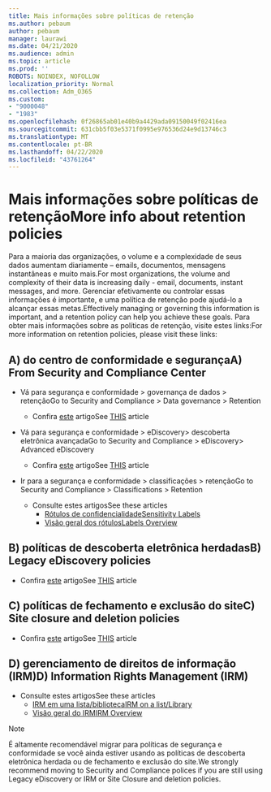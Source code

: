```yaml
---
title: Mais informações sobre políticas de retenção
ms.author: pebaum
author: pebaum
manager: laurawi
ms.date: 04/21/2020
ms.audience: admin
ms.topic: article
ms.prod: ''
ROBOTS: NOINDEX, NOFOLLOW
localization_priority: Normal
ms.collection: Adm_O365
ms.custom:
- "9000048"
- "1983"
ms.openlocfilehash: 0f26865ab01e40b9a4429ada09150049f02416ea
ms.sourcegitcommit: 631cbb5f03e5371f0995e976536d24e9d13746c3
ms.translationtype: MT
ms.contentlocale: pt-BR
ms.lasthandoff: 04/22/2020
ms.locfileid: "43761264"
---
```

# <a name="more-info-about-retention-policies"></a><span data-ttu-id="62b92-102">Mais informações sobre políticas de retenção</span><span class="sxs-lookup"><span data-stu-id="62b92-102">More info about retention policies</span></span>

<span data-ttu-id="62b92-103">Para a maioria das organizações, o volume e a complexidade de seus dados aumentam diariamente – emails, documentos, mensagens instantâneas e muito mais.</span><span class="sxs-lookup"><span data-stu-id="62b92-103">For most organizations, the volume and complexity of their data is increasing daily - email, documents, instant messages, and more.</span></span> <span data-ttu-id="62b92-104">Gerenciar efetivamente ou controlar essas informações é importante, e uma política de retenção pode ajudá-lo a alcançar essas metas.</span><span class="sxs-lookup"><span data-stu-id="62b92-104">Effectively managing or governing this information is important, and a retention policy can help you achieve these goals.</span></span> <span data-ttu-id="62b92-105">Para obter mais informações sobre as políticas de retenção, visite estes links:</span><span class="sxs-lookup"><span data-stu-id="62b92-105">For more information on retention policies, please visit these links:</span></span>

## <a name="a-from-security-and-compliance-center"></a><span data-ttu-id="62b92-106">A) do centro de conformidade e segurança</span><span class="sxs-lookup"><span data-stu-id="62b92-106">A) From Security and Compliance Center</span></span>

- <span data-ttu-id="62b92-107">Vá para segurança e conformidade > governança de dados > retenção</span><span class="sxs-lookup"><span data-stu-id="62b92-107">Go to Security and Compliance > Data governance > Retention</span></span>
  - <span data-ttu-id="62b92-108">Confira [este](https://docs.microsoft.com/office365/securitycompliance/retention-policies) artigo</span><span class="sxs-lookup"><span data-stu-id="62b92-108">See [THIS](https://docs.microsoft.com/office365/securitycompliance/retention-policies) article</span></span>

- <span data-ttu-id="62b92-109">Vá para segurança e conformidade > eDiscovery> descoberta eletrônica avançada</span><span class="sxs-lookup"><span data-stu-id="62b92-109">Go to Security and Compliance > eDiscovery> Advanced eDiscovery</span></span> 
  - <span data-ttu-id="62b92-110">Confira [este](https://docs.microsoft.com/office365/securitycompliance/ediscovery-cases) artigo</span><span class="sxs-lookup"><span data-stu-id="62b92-110">See [THIS](https://docs.microsoft.com/office365/securitycompliance/ediscovery-cases) article</span></span>

- <span data-ttu-id="62b92-111">Ir para a segurança e conformidade > classificações > retenção</span><span class="sxs-lookup"><span data-stu-id="62b92-111">Go to Security and Compliance > Classifications > Retention</span></span>
  - <span data-ttu-id="62b92-112">Consulte estes artigos</span><span class="sxs-lookup"><span data-stu-id="62b92-112">See these articles</span></span>
    - [<span data-ttu-id="62b92-113">Rótulos de confidencialidade</span><span class="sxs-lookup"><span data-stu-id="62b92-113">Sensitivity Labels</span></span>](https://docs.microsoft.com/office365/securitycompliance/sensitivity-labels)
    - [<span data-ttu-id="62b92-114">Visão geral dos rótulos</span><span class="sxs-lookup"><span data-stu-id="62b92-114">Labels Overview</span></span>](https://docs.microsoft.com/office365/securitycompliance/labels)

## <a name="b-legacy-ediscovery-policies"></a><span data-ttu-id="62b92-115">B) políticas de descoberta eletrônica herdadas</span><span class="sxs-lookup"><span data-stu-id="62b92-115">B) Legacy eDiscovery policies</span></span>

- <span data-ttu-id="62b92-116">Confira [este](https://support.office.com/article/Set-up-an-eDiscovery-Center-in-SharePoint-Online-A18F8975-AA7F-43B4-A7D6-001D14744D8E) artigo</span><span class="sxs-lookup"><span data-stu-id="62b92-116">See [THIS](https://support.office.com/article/Set-up-an-eDiscovery-Center-in-SharePoint-Online-A18F8975-AA7F-43B4-A7D6-001D14744D8E) article</span></span>

## <a name="c-site-closure-and-deletion-policies"></a><span data-ttu-id="62b92-117">C) políticas de fechamento e exclusão do site</span><span class="sxs-lookup"><span data-stu-id="62b92-117">C) Site closure and deletion policies</span></span>

- <span data-ttu-id="62b92-118">Confira [este](https://support.office.com/article/Use-policies-for-site-closure-and-deletion-A8280D82-27FD-48C5-9ADF-8A5431208BA5) artigo</span><span class="sxs-lookup"><span data-stu-id="62b92-118">See [THIS](https://support.office.com/article/Use-policies-for-site-closure-and-deletion-A8280D82-27FD-48C5-9ADF-8A5431208BA5) article</span></span>  

## <a name="d-information-rights-management-irm"></a><span data-ttu-id="62b92-119">D) gerenciamento de direitos de informação (IRM)</span><span class="sxs-lookup"><span data-stu-id="62b92-119">D) Information Rights Management (IRM)</span></span>

- <span data-ttu-id="62b92-120">Consulte estes artigos</span><span class="sxs-lookup"><span data-stu-id="62b92-120">See these articles</span></span>
  - [<span data-ttu-id="62b92-121">IRM em uma lista/biblioteca</span><span class="sxs-lookup"><span data-stu-id="62b92-121">IRM on a list/Library</span></span>](https://support.office.com/article/apply-information-rights-management-to-a-list-or-library-3bdb5c4e-94fc-4741-b02f-4e7cc3c54aa1)
  - [<span data-ttu-id="62b92-122">Visão geral do IRM</span><span class="sxs-lookup"><span data-stu-id="62b92-122">IRM Overview</span></span>](https://support.office.com/article/create-and-apply-information-management-policies-eb501fe9-2ef6-4150-945a-65a6451ee9e9)

> [!Note]
> <span data-ttu-id="62b92-123">É altamente recomendável migrar para políticas de segurança e conformidade se você ainda estiver usando as políticas de descoberta eletrônica herdada ou de fechamento e exclusão do site.</span><span class="sxs-lookup"><span data-stu-id="62b92-123">We strongly recommend moving to Security and Compliance polices if you are still using Legacy eDiscovery or IRM or Site Closure and deletion policies.</span></span>
